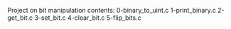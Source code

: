 Project on bit manipulation
contents:
  0-binary_to_uint.c
  1-print_binary.c
  2-get_bit.c
  3-set_bit.c
  4-clear_bit.c
  5-flip_bits.c
